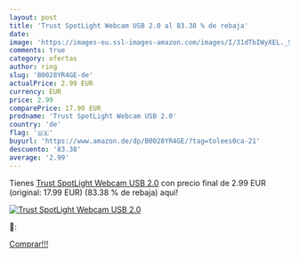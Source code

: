 ```yaml
---
layout: post
title: 'Trust SpotLight Webcam USB 2.0 al 83.38 % de rebaja'
date: 
image: 'https://images-eu.ssl-images-amazon.com/images/I/31dTbIWyXEL._SL200_.jpg'
comments: true
category: ofertas
author: ring
slug: 'B0028YR4GE-de'
actualPrice: 2.99 EUR
currency: EUR
price: 2.99
comparePrice: 17.99 EUR
prodname: 'Trust SpotLight Webcam USB 2.0'
country: 'de'
flag: '🇩🇪'
buyurl: 'https://www.amazon.de/dp/B0028YR4GE/?tag=tolees0ca-21'
descuento: '83.38'
average: '2.99'
---
```


Tienes [Trust SpotLight Webcam USB 2.0](https://www.amazon.de/dp/B0028YR4GE/?tag=tolees0ca-21) con precio final de  2.99 EUR (original: 17.99 EUR) (83.38 %  de rebaja) aqui!

[![Trust SpotLight Webcam USB 2.0](https://images-eu.ssl-images-amazon.com/images/I/31dTbIWyXEL._SL200_.jpg)](https://www.amazon.de/dp/B0028YR4GE/?tag=tolees0ca-21)

🔎:


[Comprar!!!](https://www.amazon.de/dp/B0028YR4GE/?tag=tolees0ca-21)
